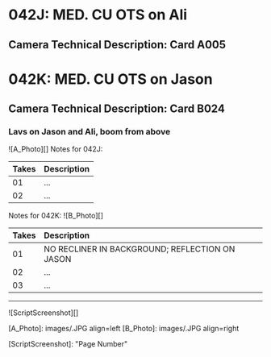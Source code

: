 # 042J: MED. CU OTS on Ali
## Camera Technical Description: Card A005

# 042K: MED. CU OTS on Jason
## Camera Technical Description: Card B024

### Lavs on Jason and Ali, boom from above

![A_Photo][]
Notes for 042J: 

| Takes | Description |
|:---|:----|
| 01 | ... |
| 02 | ... |

Notes for 042K: 
![B_Photo][]

| Takes | Description |
|:---|:----|
| 01 | NO RECLINER IN BACKGROUND; REFLECTION ON JASON |
| 02 | ... |
| 03 | ... |

----

![ScriptScreenshot][]


[A_Photo]:  images/.JPG align=left
[B_Photo]:  images/.JPG align=right

[ScriptScreenshot]: "Page Number"